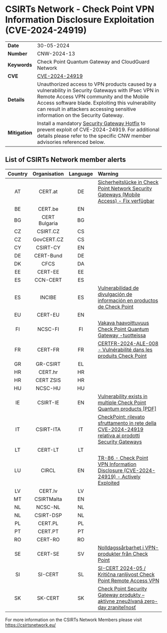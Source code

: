 # CSIRTs Network - Check Point VPN Information Disclosure Exploitation (CVE-2024-24919)
|   |   |
|---|---|
| **Date** | 30-05-2024 |
| **Number** | CNW-2024-13 | 
| **Keywords** | Check Point Quantum Gateway and CloudGuard Network | 
| **CVE** | [CVE-2024-24919](https://blog.checkpoint.com/security/enhance-your-vpn-security-posture) | 
| **Details** | Unauthorized access to VPN products caused by a vulnerability in Security Gateways with IPsec VPN in Remote Access VPN community and the Mobile Access software blade. Exploiting this vulnerability can result in attackers accessing sensitive information on the Security Gateway. |
| **Mitigation** | Install a mandatory [Security Gateway Hotfix](https://support.checkpoint.com/results/sk/sk182336) to prevent exploit of CVE-2024-24919. For additional details please refer to the specific CNW member advisories referenced below. |

## List of CSIRTs Network member alerts

| Country | Organisation | Language | Warning |
| :-----: | :----------: | :------: | :------ | 
| AT | CERT.at | DE | [Sicherheitslücke in Check Point Network Security Gateways (Mobile Access) - Fix verfügbar](https://www.cert.at/de/warnungen/2024/5/sicherheitslucke-in-check-point-network-security-gateways-mobile-access-fix-verfugbar) |
| BE | CERT.be | EN | |
| BG | CERT Bulgaria | BG | |
| CZ | CSIRT.CZ | CS | |
| CZ | GovCERT.CZ | CS | |
| CY | CSIRT-CY | EN | |
| DE | CERT-Bund | DE | |
| DK | CFCS | DA | |
| EE | CERT-EE | EE | |
| ES | CCN-CERT | ES | |
| ES | INCIBE | ES | [Vulnerabilidad de divulgación de información en productos de Check Point](https://www.incibe.es/incibe-cert/alerta-temprana/avisos/vulnerabilidad-de-divulgacion-de-informacion-en-productos-de-check-point) |
| EU | CERT-EU | EN | |
| FI | NCSC-FI | FI | [Vakava haavoittuvuus Check Point Quantum Gateway -tuotteissa](https://www.kyberturvallisuuskeskus.fi/fi/haavoittuvuus_15/2024) |
| FR | CERT-FR | FR | [CERTFR-2024-ALE-008 - Vulnérabilité dans les produits Check Point](https://cert.ssi.gouv.fr/alerte/CERTFR-2024-ALE-008/) |
| GR | GR-CSIRT | EL | |
| HR | CERT.hr | HR | |
| HR | CERT ZSIS | HR | |
| HU | NCSC-HU | HU | |
| IE | CSIRT-IE | EN | [Vulnerability exists in multiple Check Point Quantum products [PDF]](https://www.ncsc.gov.ie/pdfs/2405290122_Check_Point_Quantum_Vulnerability.pdf) |
| IT | CSIRT-ITA | IT | [CheckPoint: rilevato sfruttamento in rete della CVE-2024-24919 relativa ai prodotti Security Gateways](https://www.csirt.gov.it/contenuti/checkpoint-rilevato-sfruttamento-in-rete-della-cve-2024-24919-relativa-ai-prodotti-security-gateways-al03-240529-csirt-ita) |
| LT | CERT-LT | LT | |
| LU | CIRCL | EN | [TR-86 - Check Point VPN Information Disclosure (CVE-2024-24919) - Actively Exploited](https://www.circl.lu/pub/tr-86/) |
| LV | CERT.lv | LV | |
| MT | CSIRTMalta | EN | |
| NL | NCSC-NL | NL | |
| NL | CSIRT-DSP | NL | |
| PL | CERT.PL | PL | |
| PT | CERT.PT | PT | |
| RO | CERT-RO | RO | |
| SE | CERT-SE | SV | [Nolldagssårbarhet i VPN-produkter från Check Point](https://cert.se/2024/05/nolldagssarbarhet-i-vpn-produkter-fran-check-point.html) |
| SI | SI-CERT | SL | [SI-CERT 2024-05 / Kritična ranljivost Check Point Remote Access VPN](https://www.cert.si/si-cert-2024-05/) |
| SK | SK-CERT | SK | [Check Point Security Gateway produkty – aktívne zneužívaná zero-day zraniteľnosť](https://www.sk-cert.sk/threat/sk-cert-bezpecnostne-varovanie-v20240530-01-2/index.html) |

 

For more information on the CSIRTs Network Members please visit https://csirtsnetwork.eu/ 
